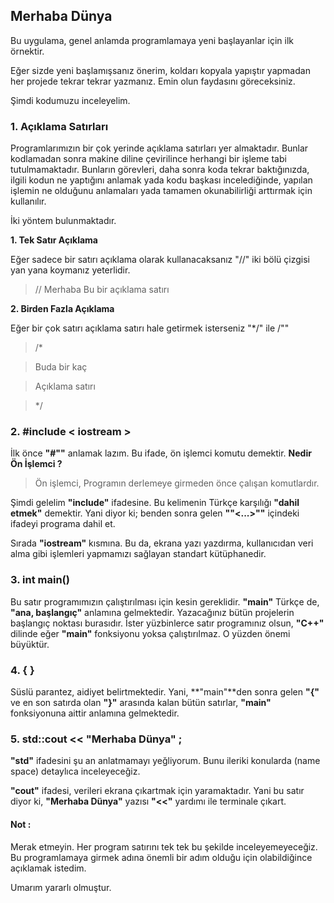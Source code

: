 ## Merhaba Dünya
Bu uygulama, genel anlamda programlamaya yeni başlayanlar için ilk örnektir.

Eğer sizde yeni başlamışsanız önerim, koldarı kopyala yapıştır yapmadan her projede tekrar tekrar yazmanız. Emin olun faydasını göreceksiniz.

Şimdi kodumuzu inceleyelim.

### 1. Açıklama Satırları
Programlarımızın bir çok yerinde açıklama satırları yer almaktadır. Bunlar kodlamadan sonra makine diline çevirilince herhangi bir  işleme tabi tutulmamaktadır. Bunların görevleri, daha sonra koda tekrar baktığınızda, ilgili kodun ne yaptığını anlamak yada kodu başkası incelediğinde, yapılan işlemin ne olduğunu anlamaları yada tamamen okunabilirliği arttırmak için kullanılır.

İki yöntem bulunmaktadır.


**1. Tek Satır Açıklama**

Eğer sadece bir satırı açıklama olarak kullanacaksanız "//" iki bölü çizgisi yan yana koymanız yeterlidir.
> //  Merhaba Bu bir açıklama satırı

**2. Birden Fazla Açıklama**

Eğer bir çok satırı açıklama satırı hale getirmek isterseniz "*/" ile /""
> /*

>  Buda bir kaç

> Açıklama satırı

> */

### 2. #include < iostream >
İlk önce **"#""** anlamak lazım. Bu ifade, ön işlemci komutu demektir. **Nedir Ön İşlemci ?**

> Ön işlemci, Programın derlemeye girmeden önce çalışan komutlardır.

Şimdi gelelim **"include"** ifadesine. Bu kelimenin Türkçe karşılığı **"dahil etmek"** demektir. Yani diyor ki; benden sonra gelen **""<...>""** içindeki ifadeyi programa dahil et.

Sırada **"iostream"** kısmına. Bu da, ekrana yazı yazdırma, kullanıcıdan veri alma gibi işlemleri yapmamızı sağlayan standart kütüphanedir.

### 3. int main()
Bu satır programımızın çalıştırılması için kesin gereklidir. **"main"** Türkçe de, **"ana, başlangıç"** anlamına gelmektedir. Yazacağınız bütün projelerin başlangıç noktası burasıdır. İster yüzbinlerce satır programınız olsun, **"C++"** dilinde eğer **"main"** fonksiyonu yoksa çalıştırılmaz. O yüzden önemi büyüktür.

### 4. { }
Süslü parantez, aidiyet belirtmektedir. Yani, **"main"**den sonra gelen **"{"** ve en son satırda olan **"}"** arasında kalan bütün satırlar, **"main"** fonksiyonuna aittir anlamına gelmektedir.

### 5. std::cout << "Merhaba Dünya" ;
**"std"** ifadesini şu an anlatmamayı yeğliyorum. Bunu ileriki konularda (name space) detaylıca inceleyeceğiz.

**"cout"** ifadesi, verileri ekrana çıkartmak için yaramaktadır. Yani bu satır diyor ki, **"Merhaba Dünya"** yazısı **"<<"** yardımı ile terminale çıkart.

#### Not :
Merak etmeyin. Her program satırını tek tek bu şekilde inceleyemeyeceğiz. Bu programlamaya girmek adına önemli bir adım olduğu için olabildiğince açıklamak istedim.

Umarım yararlı olmuştur.
